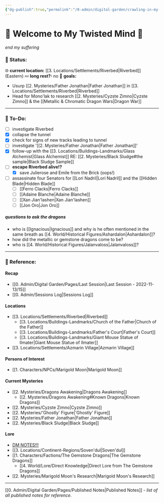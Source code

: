 ```yaml
---
{"dg-publish":true,"permalink":"/0-admin/digital-garden/crawling-in-my-skin/","tags":["gardenEntry"]}
---
```


# 🎃 Welcome to My Twisted Mind 👻
*end my suffering*

### 🍉 Status:
🌐 **current location:** [[3. Locations/Settlements/Riverbed\|Riverbed]] (Eastern)
💤 **long rest?:** no
🎯 **goals:**
- Usurp [[2. Mysteries/Father Jonathan\|Father Jonathan]] in [[3. Locations/Settlements/Riverbed\|Riverbed]]
- Head for Mono'lak to research [[2. Mysteries/Cyzste Zimno\|Cyzste Zimno]] & the [[Metallic & Chromatic Dragon Wars\|Dragon War]]

---

### 🍓 To-Do:
- [ ] investigate Riverbed
- [x] collapse the tunnel
- [x] check for signs of new tracks leading to tunnel
- [ ] investigate '[[2. Mysteries/Father Jonathan\|Father Jonathan]]'
- [x] follow-up with the [[3. Locations/Buildings-Landmarks/Glass Alchemist\|Glass Alchemist]] RE: [[2. Mysteries/Black Sludge#the sample\|Black Sludge Sample]]
- [ ] **escape Riverbed alive!?**
	- [x] save Julierose and Emile from the Brick (oops!)
- [ ] assassinate four Senators for [[Lori Nadril\|Lori Nadril]] and the [[Hidden Blade\|Hidden Blade]]
	- [ ] [[Ferro Clacks\|Ferro Clacks]]
	- [ ] [[Adaine Blanche\|Adaine Blanche]]
	- [ ] [[Xan Jian'lashen\|Xan Jian'lashen]]
	- [ ] [[Jon Oro\|Jon Oro]]

##### questions to ask the dragons
- who is [[Ignacious\|Ignacious]] and why is he often mentioned in the same breath as [[4. World/Historical Figures/Ashardalon\|Ashardalon]]?
- how did the metallic or gemstone dragons come to be?
- who is [[4. World/Historical Figures/Jalanvaloss\|Jalanvaloss]]?

---

### 🍎 Reference:
#### Recap
- [[0. Admin/Digital Garden/Pages/Last Session\|Last Session - 2022-11-13/15]]
- [[0. Admin/Sessions Log\|Sessions Log]]
#### Locations
- [[3. Locations/Settlements/Riverbed\|Riverbed]]
	- [[3. Locations/Buildings-Landmarks/Church of the Father\|Church of the Father]]
	- [[3. Locations/Buildings-Landmarks/Father's Court\|Father's Court]]
	- [[3. Locations/Buildings-Landmarks/Giant Mouse Statue of Ilmater\|Giant Mouse Statue of Ilmater]]
- [[3. Locations/Settlements/Azmarin Village\|Azmarin Village]]
#### Persons of Interest
- [[1. Characters/NPCs/Marigold Moon\|Marigold Moon]]
#### Current Mysteries
- [[2. Mysteries/Dragons Awakening\|Dragons Awakening]]
	- [[2. Mysteries/Dragons Awakening#Known Dragons\|Known Dragons]]
- [[2. Mysteries/Cyzste Zimno\|Cyzste Zimno]]
- [[2. Mysteries/'Ghostly' Figure\|'Ghostly' Figure]]
- [[2. Mysteries/Father Jonathan\|Father Jonathan]]
- [[2. Mysteries/Black Sludge\|Black Sludge]]
#### Lore
- [DM NOTES!!!](https://apeiron-lore.netlify.app/)
- [[3. Locations/Continent-Regions/Soven'dul\|Soven'dul]]
- [[1. Characters/Factions/The Gemstone Dragons\|The Gemstone Dragons]]
	- [[4. World/Lore/Direct Knowledge\|Direct Lore from The Gemstone Dragons]]
- [[2. Mysteries/Marigold Moon's Research\|Marigold Moon's Research]]

---

[[0. Admin/Digital Garden/Pages/Published Notes\|Published Notes]] - *list of all published notes for reference.*